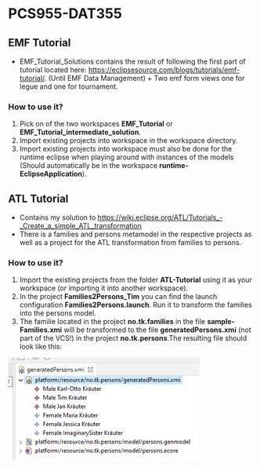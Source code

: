 # PCS955-DAT355

## EMF Tutorial
- EMF_Tutorial_Solutions contains the result of following the first part of tutorial located here: https://eclipsesource.com/blogs/tutorials/emf-tutorial/. (Until EMF Data Management) + Two emf form views one for legue and one for tournament.

### How to use it?
1. Pick on of the two workspaces **EMF_Tutorial** or **EMF_Tutorial_intermediate_solution**.
2. Import existing projects into workspace in the workspace directory.
3. Import existing projects into workspace must also be done for the runtime eclipse when playing around with instances of the models (Should automatically be in the workspace **runtime-EclipseApplication**).

## ATL Tutorial
- Contains my solution to https://wiki.eclipse.org/ATL/Tutorials_-_Create_a_simple_ATL_transformation
- There is a families and persons metamodel in the respective projects as well as a project for the ATL transformation from families to persons.
### How to use it?
1. Import the existing projects from the folder **ATL-Tutorial** using it as your workspace (or importing it into another workspace).
2. In the project **Families2Persons_Tim** you can find the launch configuration **Families2Persons.launch**. Run it to transform the families into the persons model.
3. The familie located in the project **no.tk.families** in the file **sample-Families.xmi** will be transformed to the file **generatedPersons.xmi** (not part of the VCS!) in the project **no.tk.persons**.The resulting file should look like this:

![persons](https://raw.githubusercontent.com/timKraeuter/PCS955-DAT355/main/ATL_Tutorial/persons_result.png)
